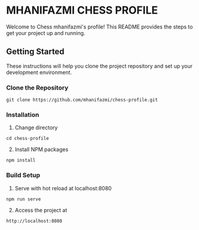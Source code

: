 # MHANIFAZMI CHESS PROFILE

Welcome to Chess mhanifazmi's profile! This README provides the steps to get your project up and running.

## Getting Started

These instructions will help you clone the project repository and set up your development environment.

### Clone the Repository
```
git clone https://github.com/mhanifazmi/chess-profile.git
```


### Installation
1. Change directory
```
cd chess-profile
```

2. Install NPM packages
```
npm install
```

### Build Setup
1. Serve with hot reload at localhost:8080
```
npm run serve
```

2. Access the project at
```
http://localhost:8080
```
